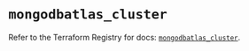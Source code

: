# `mongodbatlas_cluster`

Refer to the Terraform Registry for docs: [`mongodbatlas_cluster`](https://registry.terraform.io/providers/mongodb/mongodbatlas/1.28.0/docs/resources/cluster).

